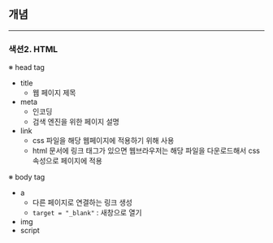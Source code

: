 ## 개념

--------------------------
### 색션2. HTML

※ head tag
- title
  - 웹 페이지 제목
- meta
  - 인코딩
  - 검색 엔진을 위한 페이지 설명
- link
  - css 파일을 해당 웹페이지에 적용하기 위해 사용
  - html 문서에 링크 태그가 있으면 웹브라우저는 해당 파일을 다운로드해서 css 속성으로 페이지에 적용

※ body tag
- a
  - 다른 페이지로 연결하는 링크 생성
  - `target = "_blank"` : 새창으로 열기
- img
- script